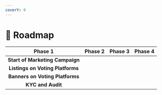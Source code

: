 ```yaml
---
coverY: 0
---
```


# 🏁 Roadmap

|              Phase 1             | Phase 2 | Phase 3 | Phase 4 |
| :------------------------------: | :-----: | :-----: | :-----: |
|  **Start of Marketing Campaign** |         |         |         |
| **Listings on Voting Platforms** |         |         |         |
|  **Banners on Voting Platforms** |         |         |         |
|         **KYC and Audit**        |         |         |         |
